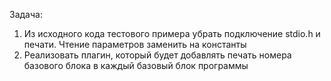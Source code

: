 Задача:
1) Из исходного кода тестового примера убрать подключение stdio.h и печати. Чтение параметров заменить на константы
2) Реализовать плагин, который будет добавлять печать номера базового блока в каждый базовый блок программы